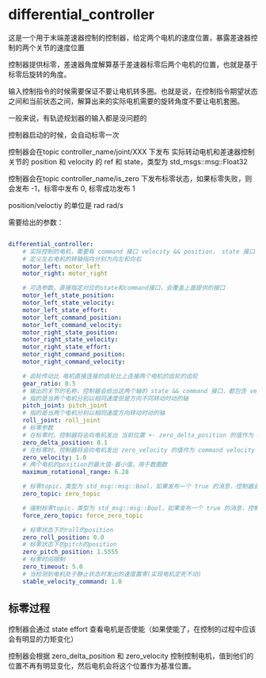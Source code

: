 # differential_controller

这是一个用于末端差速器控制的控制器，给定两个电机的速度位置，暴露差速器控制的两个关节的速度位置

控制器提供标零，差速器角度解算基于差速器标零后两个电机的位置，也就是基于标零后旋转的角度。

输入控制指令的时候需要保证不要让电机转多圈。也就是说，在控制指令期望状态之间和当前状态之间，解算出来的实际电机需要的旋转角度不要让电机套圈。

一般来说，有轨迹规划器的输入都是没问题的

控制器启动的时候，会自动标零一次

控制器会在topic controller_name/joint/XXX 下发布 实际转动电机和差速器控制关节的 position 和 velocity 的 ref 和 state，类型为 std_msgs::msg::Float32

控制器会在topic controller_name/is_zero 下发布标零状态，如果标零失败，则会发布 -1，标零中发布 0, 标零成功发布 1

position/veloctiy 的单位是 rad rad/s

需要给出的参数：


```yaml

differential_controller:
    # 实际控制的电机，需要有 command 接口 velocity && position， state 接口 velocity && position && effort（用于标零，检测是否处于使能状态）
    # 定义左右电机的转轴指向分别为向左和向右
    motor_left: motor_left
    motor_right: motor_right

    # 可选参数，直接指定对应的state和command接口，会覆盖上面提供的接口
    motor_left_state_position: 
    motor_left_state_velocity:
    motor_left_state_effort:
    motor_left_command_position:
    motor_left_command_velocity:
    motor_right_state_position:
    motor_right_state_velocity:
    motor_right_state_effort:
    motor_right_command_position:
    motor_right_command_velocity:

    # 齿轮传动比 电机直接连接的齿轮比上连接两个电机的齿轮的齿轮
    gear_ratio: 0.5
    # 输出的关节的名称，控制器会给出这两个轴的 state && command 接口，都包含 velocity && position 接口
    # 指的是当两个电机分别以相同速度但是方向不同转动时动的轴
    pitch_joint: pitch_joint
    # 指的是当两个电机分别以相同速度方向转动时动的轴
    roll_joint: roll_joint
    # 标零参数
    # 在标零时。控制器将会向电机发出 当前位置 +- zero_delta_position 的值作为 command position 的输入
    zero_delta_position: 0.1
    # 在标零时。控制器将会向电机发出 zero_velocity 的值作为 command velocity 的输入
    zero_velocity: 1.0
    # 两个电机的position的最大值-最小值，用于数圈数
    maximum_rotational_range: 6.28

    # 标零topic，类型为 std_msg::msg::Bool，如果发布一个 true 的消息，控制器会进入标零状态尝试控制电机标零
    zero_topic: zero_topic

    # 强制标零topic，类型为 std_msg::msg::Bool，如果发布一个 true 的消息，控制器会将当前的位置视作零点位置
    force_zero_topic: force_zero_topic

    # 标零状态下的roll的position
    zero_roll_position: 0.0
    # 标零状态下的pitch的position
    zero_pitch_position: 1.5555
    # 标零时间限制
    zero_timeout: 5.0
    # 当检测到电机处于静止状态时发出的速度置零(实现电机定死不动)
    stable_velocity_command: 1.0

```

## 标零过程

控制器会通过 state effort 查看电机是否使能（如果使能了，在控制的过程中应该会有明显的力矩变化）

控制器会根据 zero_delta_position 和 zero_velocity 控制控制电机，值到他们的位置不再有明显变化，然后电机会将这个位置作为基准位置。
